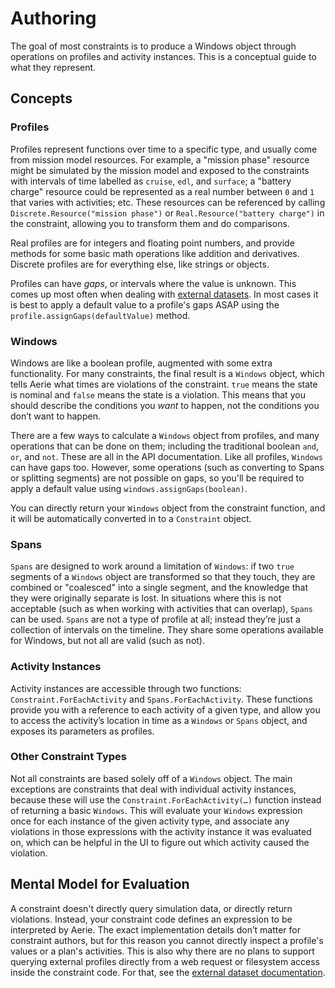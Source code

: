 # Authoring

The goal of most constraints is to produce a Windows object through operations on profiles and activity instances. This is a conceptual guide to what they represent.

## Concepts

### Profiles

Profiles represent functions over time to a specific type, and usually come from mission model resources. For example, a "mission phase" resource might be simulated by the mission model and exposed to the constraints with intervals of time labelled as `cruise`, `edl`, and `surface`; a "battery charge" resource could be represented as a real number between `0` and `1` that varies with activities; etc. These resources can be referenced by calling `Discrete.Resource("mission phase")` or `Real.Resource("battery charge")` in the constraint, allowing you to transform them and do comparisons.

Real profiles are for integers and floating point numbers, and provide methods for some basic math operations like addition and derivatives. Discrete profiles are for everything else, like strings or objects.

Profiles can have _gaps_, or intervals where the value is unknown. This comes up most often when dealing with [external datasets](../../planning/external-datasets). In most cases it is best to apply a default value to a profile's gaps ASAP using the `profile.assignGaps(defaultValue)` method.

### Windows

Windows are like a boolean profile, augmented with some extra functionality. For many constraints, the final result is a `Windows` object, which tells Aerie what times are violations of the constraint. `true` means the state is nominal and `false` means the state is a violation. This means that you should describe the conditions you _want_ to happen, not the conditions you don’t want to happen.

There are a few ways to calculate a `Windows` object from profiles, and many operations that can be done on them; including the traditional boolean `and`, `or`, and `not`. These are all in the API documentation. Like all profiles, `Windows` can have gaps too. However, some operations (such as converting to Spans or splitting segments) are not possible on gaps, so you'll be required to apply a default value using `windows.assignGaps(boolean)`.

You can directly return your `Windows` object from the constraint function, and it will be automatically converted in to a `Constraint` object.

### Spans

`Spans` are designed to work around a limitation of `Windows`: if two `true` segments of a `Windows` object are transformed so that they touch, they are combined or "coalesced" into a single segment, and the knowledge that they were originally separate is lost. In situations where this is not acceptable (such as when working with activities that can overlap), `Spans` can be used. `Spans` are not a type of profile at all; instead they’re just a collection of intervals on the timeline. They share some operations available for Windows, but not all are valid (such as not).

### Activity Instances

Activity instances are accessible through two functions: `Constraint.ForEachActivity` and `Spans.ForEachActivity`. These functions provide you with a reference to each activity of a given type, and allow you to access the activity’s location in time as a `Windows` or `Spans` object, and exposes its parameters as profiles.

### Other Constraint Types

Not all constraints are based solely off of a `Windows` object. The main exceptions are constraints that deal with individual activity instances, because these will use the `Constraint.ForEachActivity(…)` function instead of returning a basic `Windows`. This will evaluate your `Windows` expression once for each instance of the given activity type, and associate any violations in those expressions with the activity instance it was evaluated on, which can be helpful in the UI to figure out which activity caused the violation.

## Mental Model for Evaluation

A constraint doesn't directly query simulation data, or directly return violations. Instead, your constraint code defines an expression to be interpreted by Aerie. The exact implementation details don’t matter for constraint authors, but for this reason you cannot directly inspect a profile's values or a plan's activities. This is also why there are no plans to support querying external profiles directly from a web request or filesystem access inside the constraint code. For that, see the [external dataset documentation](../../planning/external-datasets).
